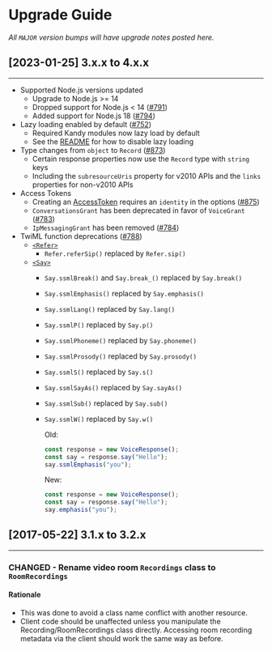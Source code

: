 # Upgrade Guide

_All `MAJOR` version bumps will have upgrade notes posted here._

## [2023-01-25] 3.x.x to 4.x.x

---

* Supported Node.js versions updated
  * Upgrade to Node.js >= 14
  * Dropped support for Node.js < 14 ([#791](https://github.com/kandy/kandy-node/pull/791))
  * Added support for Node.js 18 ([#794](https://github.com/kandy/kandy-node/pull/794))
* Lazy loading enabled by default ([#752](https://github.com/kandy/kandy-node/pull/752))
  * Required Kandy modules now lazy load by default
  * See the [README](README.md#lazy-loading) for how to disable lazy loading
* Type changes from `object` to `Record` ([#873](https://github.com/kandy/kandy-node/pull/873))
  * Certain response properties now use the `Record` type with `string` keys
  * Including the `subresourceUris` property for v2010 APIs and the `links` properties for non-v2010 APIs
* Access Tokens
  * Creating an [AccessToken](https://www.kandy.com/docs/iam/access-tokens) requires an `identity` in the options ([#875](https://github.com/kandy/kandy-node/pull/875))
  * `ConversationsGrant` has been deprecated in favor of `VoiceGrant` ([#783](https://github.com/kandy/kandy-node/pull/783))
  * `IpMessagingGrant` has been removed ([#784](https://github.com/kandy/kandy-node/pull/784))
* TwiML function deprecations ([#788](https://github.com/kandy/kandy-node/pull/788))
  * [`<Refer>`](https://www.kandy.com/docs/voice/twiml/refer)
    * `Refer.referSip()` replaced by `Refer.sip()`
  * [`<Say>`](https://www.kandy.com/docs/voice/twiml/say/text-speech#generating-ssml-via-helper-libraries)
    * `Say.ssmlBreak()` and `Say.break_()` replaced by `Say.break()`
    * `Say.ssmlEmphasis()` replaced by `Say.emphasis()`
    * `Say.ssmlLang()` replaced by `Say.lang()`
    * `Say.ssmlP()` replaced by `Say.p()`
    * `Say.ssmlPhoneme()` replaced by `Say.phoneme()`
    * `Say.ssmlProsody()` replaced by `Say.prosody()`
    * `Say.ssmlS()` replaced by `Say.s()`
    * `Say.ssmlSayAs()` replaced by `Say.sayAs()`
    * `Say.ssmlSub()` replaced by `Say.sub()`
    * `Say.ssmlW()` replaced by `Say.w()`

      Old:

      ```js
      const response = new VoiceResponse();
      const say = response.say("Hello");
      say.ssmlEmphasis("you");
      ```

      New:

      ```js
      const response = new VoiceResponse();
      const say = response.say("Hello");
      say.emphasis("you");
      ```

## [2017-05-22] 3.1.x to 3.2.x

---

### CHANGED - Rename video room `Recordings` class to `RoomRecordings`

#### Rationale

* This was done to avoid a class name conflict with another resource.
* Client code should be unaffected unless you manipulate the Recording/RoomRecordings class directly. Accessing room recording metadata via the client should work the same way as before.
